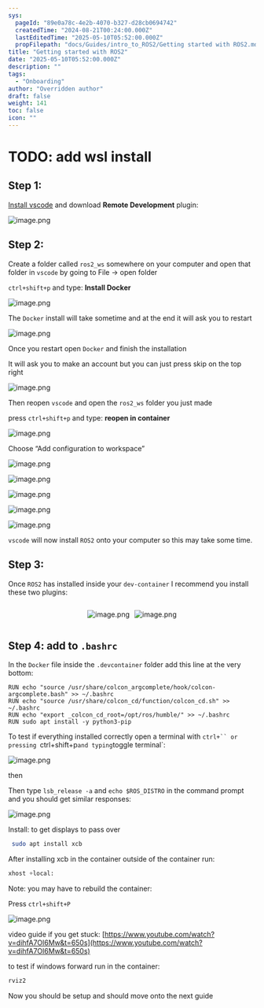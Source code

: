 ```yaml
---
sys:
  pageId: "89e0a78c-4e2b-4070-b327-d28cb0694742"
  createdTime: "2024-08-21T00:24:00.000Z"
  lastEditedTime: "2025-05-10T05:52:00.000Z"
  propFilepath: "docs/Guides/intro_to_ROS2/Getting started with ROS2.md"
title: "Getting started with ROS2"
date: "2025-05-10T05:52:00.000Z"
description: ""
tags:
  - "Onboarding"
author: "Overridden author"
draft: false
weight: 141
toc: false
icon: ""
---
```


# TODO: add wsl install

## Step 1:

[Install vscode](https://code.visualstudio.com/download) and download **Remote Development** plugin:

![image.png](https://prod-files-secure.s3.us-west-2.amazonaws.com/d518164a-d88e-44d1-a4ee-3adb3bd8bce0/efb52993-1881-4a40-b95e-6f020334f022/image.png?X-Amz-Algorithm=AWS4-HMAC-SHA256&X-Amz-Content-Sha256=UNSIGNED-PAYLOAD&X-Amz-Credential=ASIAZI2LB466XHBZ6Z57%2F20250517%2Fus-west-2%2Fs3%2Faws4_request&X-Amz-Date=20250517T070753Z&X-Amz-Expires=3600&X-Amz-Security-Token=IQoJb3JpZ2luX2VjEJ%2F%2F%2F%2F%2F%2F%2F%2F%2F%2F%2FwEaCXVzLXdlc3QtMiJGMEQCICcx7WHY8otObxVSx1Mmjtdq1u4YwytYtD83HgLu%2BShHAiBcfKcb241cLZQstmdeYUgrV2vrJj8OiifesAdkd8Logyr%2FAwhYEAAaDDYzNzQyMzE4MzgwNSIMMukNAbjpyowlLbFSKtwDXSCoRSuYOyFa4GZhpeMbZqOuvf24EzercmzXY2yFq8ZhVB19n4wSkXW0ZGeQHUVmKc5aKUITk1mwnRxh%2Fc36ibOAKrdm%2BeAbNm52XLpAznwk76UjjBX9Vc9bQWAwvCJ66gsZA3P3qIFRRhu9Kane35N3CDKBlOo%2By1rPSBbD%2BvkwU4C85ch0tXN%2BtLz73dVeOj7U3T9ah1%2F5zjzW7fw4SrM3OmlyRf5DMfto9%2BAFc8TnwH8ep0chpiowW4OF7k%2BFqcBte0Y3EbQVcgPXrvTJ1dFvqajGStM2UFVCXkqJrbLj8aVuou8qM3Kt9KUMla8E4rafIM6lKIBoefKw5%2F0kIXkwTHEpc9TsC123xN%2BDlg4o8f6PBbw8tQ6%2FwU2vAw6FsGIRIJ6R%2FPKFXPdpokMTX4PxMzX4WpippJX6%2Fx6dwZCuf4WN0%2Fm4TWQPh9yWDCDYYlXkeqnY6pqhUc7My92aKS7aFeK7USRgXzyni7lsJKVsSP04kCeIOn9b3qVFz7AlglcP2J5gTeKOpccn26x9A0D%2B6KBfsHkQrVbB3cfhO2qQyQ3E506jgJHszLDI%2FcwcoT45wOXiMsirCF8u9AmABquhXV4CY%2BoDC%2F%2FBeU5d3uAYlaIB2gE6ql6BZnEw%2F%2BCgwQY6pgHYIREDcAr4%2FFpBIMiqfWBBrRg%2BwqtMyp0uqtlrgMJujGFgir2N2B4PTaJG%2FAkypotrRMlFAawWlrS3ZMnOnAszCrqyzNT6SDI7cNAjERyem9EQVZ%2B%2B3p1ZALxDFQ00C28RiUheMY0A%2FHLXTXjAp6KcIoYpYCrTGr3MhifWroEf%2BHpsZD8TcL4gIYYisdQqDSZ7k1QUNfmqnR%2FMck56cmpuefga5Hsb&X-Amz-Signature=2681c2c64fa7f75e45c3b623b6d3a49aff2e3602f9c1a25b120cdf4706b3db33&X-Amz-SignedHeaders=host&x-id=GetObject)

## Step 2:

Create a folder called `ros2_ws` somewhere on your computer and open that folder in `vscode` by going to File → open folder 

`ctrl+shift+p` and type: **Install Docker**

![image.png](https://prod-files-secure.s3.us-west-2.amazonaws.com/d518164a-d88e-44d1-a4ee-3adb3bd8bce0/2269dc0e-1cd5-47ff-bceb-c04ad9b2eab0/image.png?X-Amz-Algorithm=AWS4-HMAC-SHA256&X-Amz-Content-Sha256=UNSIGNED-PAYLOAD&X-Amz-Credential=ASIAZI2LB466XHBZ6Z57%2F20250517%2Fus-west-2%2Fs3%2Faws4_request&X-Amz-Date=20250517T070753Z&X-Amz-Expires=3600&X-Amz-Security-Token=IQoJb3JpZ2luX2VjEJ%2F%2F%2F%2F%2F%2F%2F%2F%2F%2F%2FwEaCXVzLXdlc3QtMiJGMEQCICcx7WHY8otObxVSx1Mmjtdq1u4YwytYtD83HgLu%2BShHAiBcfKcb241cLZQstmdeYUgrV2vrJj8OiifesAdkd8Logyr%2FAwhYEAAaDDYzNzQyMzE4MzgwNSIMMukNAbjpyowlLbFSKtwDXSCoRSuYOyFa4GZhpeMbZqOuvf24EzercmzXY2yFq8ZhVB19n4wSkXW0ZGeQHUVmKc5aKUITk1mwnRxh%2Fc36ibOAKrdm%2BeAbNm52XLpAznwk76UjjBX9Vc9bQWAwvCJ66gsZA3P3qIFRRhu9Kane35N3CDKBlOo%2By1rPSBbD%2BvkwU4C85ch0tXN%2BtLz73dVeOj7U3T9ah1%2F5zjzW7fw4SrM3OmlyRf5DMfto9%2BAFc8TnwH8ep0chpiowW4OF7k%2BFqcBte0Y3EbQVcgPXrvTJ1dFvqajGStM2UFVCXkqJrbLj8aVuou8qM3Kt9KUMla8E4rafIM6lKIBoefKw5%2F0kIXkwTHEpc9TsC123xN%2BDlg4o8f6PBbw8tQ6%2FwU2vAw6FsGIRIJ6R%2FPKFXPdpokMTX4PxMzX4WpippJX6%2Fx6dwZCuf4WN0%2Fm4TWQPh9yWDCDYYlXkeqnY6pqhUc7My92aKS7aFeK7USRgXzyni7lsJKVsSP04kCeIOn9b3qVFz7AlglcP2J5gTeKOpccn26x9A0D%2B6KBfsHkQrVbB3cfhO2qQyQ3E506jgJHszLDI%2FcwcoT45wOXiMsirCF8u9AmABquhXV4CY%2BoDC%2F%2FBeU5d3uAYlaIB2gE6ql6BZnEw%2F%2BCgwQY6pgHYIREDcAr4%2FFpBIMiqfWBBrRg%2BwqtMyp0uqtlrgMJujGFgir2N2B4PTaJG%2FAkypotrRMlFAawWlrS3ZMnOnAszCrqyzNT6SDI7cNAjERyem9EQVZ%2B%2B3p1ZALxDFQ00C28RiUheMY0A%2FHLXTXjAp6KcIoYpYCrTGr3MhifWroEf%2BHpsZD8TcL4gIYYisdQqDSZ7k1QUNfmqnR%2FMck56cmpuefga5Hsb&X-Amz-Signature=79040617bd046aa55ca44e71dadbb179fd4ef0f44f79a800415b2c9386b1b394&X-Amz-SignedHeaders=host&x-id=GetObject)

The `Docker` install will take sometime and at the end it will ask you to restart

![image.png](https://prod-files-secure.s3.us-west-2.amazonaws.com/d518164a-d88e-44d1-a4ee-3adb3bd8bce0/ed233f78-be33-4b1f-b89c-9c346c0e961e/image.png?X-Amz-Algorithm=AWS4-HMAC-SHA256&X-Amz-Content-Sha256=UNSIGNED-PAYLOAD&X-Amz-Credential=ASIAZI2LB466XHBZ6Z57%2F20250517%2Fus-west-2%2Fs3%2Faws4_request&X-Amz-Date=20250517T070753Z&X-Amz-Expires=3600&X-Amz-Security-Token=IQoJb3JpZ2luX2VjEJ%2F%2F%2F%2F%2F%2F%2F%2F%2F%2F%2FwEaCXVzLXdlc3QtMiJGMEQCICcx7WHY8otObxVSx1Mmjtdq1u4YwytYtD83HgLu%2BShHAiBcfKcb241cLZQstmdeYUgrV2vrJj8OiifesAdkd8Logyr%2FAwhYEAAaDDYzNzQyMzE4MzgwNSIMMukNAbjpyowlLbFSKtwDXSCoRSuYOyFa4GZhpeMbZqOuvf24EzercmzXY2yFq8ZhVB19n4wSkXW0ZGeQHUVmKc5aKUITk1mwnRxh%2Fc36ibOAKrdm%2BeAbNm52XLpAznwk76UjjBX9Vc9bQWAwvCJ66gsZA3P3qIFRRhu9Kane35N3CDKBlOo%2By1rPSBbD%2BvkwU4C85ch0tXN%2BtLz73dVeOj7U3T9ah1%2F5zjzW7fw4SrM3OmlyRf5DMfto9%2BAFc8TnwH8ep0chpiowW4OF7k%2BFqcBte0Y3EbQVcgPXrvTJ1dFvqajGStM2UFVCXkqJrbLj8aVuou8qM3Kt9KUMla8E4rafIM6lKIBoefKw5%2F0kIXkwTHEpc9TsC123xN%2BDlg4o8f6PBbw8tQ6%2FwU2vAw6FsGIRIJ6R%2FPKFXPdpokMTX4PxMzX4WpippJX6%2Fx6dwZCuf4WN0%2Fm4TWQPh9yWDCDYYlXkeqnY6pqhUc7My92aKS7aFeK7USRgXzyni7lsJKVsSP04kCeIOn9b3qVFz7AlglcP2J5gTeKOpccn26x9A0D%2B6KBfsHkQrVbB3cfhO2qQyQ3E506jgJHszLDI%2FcwcoT45wOXiMsirCF8u9AmABquhXV4CY%2BoDC%2F%2FBeU5d3uAYlaIB2gE6ql6BZnEw%2F%2BCgwQY6pgHYIREDcAr4%2FFpBIMiqfWBBrRg%2BwqtMyp0uqtlrgMJujGFgir2N2B4PTaJG%2FAkypotrRMlFAawWlrS3ZMnOnAszCrqyzNT6SDI7cNAjERyem9EQVZ%2B%2B3p1ZALxDFQ00C28RiUheMY0A%2FHLXTXjAp6KcIoYpYCrTGr3MhifWroEf%2BHpsZD8TcL4gIYYisdQqDSZ7k1QUNfmqnR%2FMck56cmpuefga5Hsb&X-Amz-Signature=75d752bd81bb7ad3aab2161fc2ea625980acc316669e9c5aa9566aec8d7c3093&X-Amz-SignedHeaders=host&x-id=GetObject)

Once you restart open `Docker` and finish the installation

It will ask you to make an account but you can just press skip on the top right

![image.png](https://prod-files-secure.s3.us-west-2.amazonaws.com/d518164a-d88e-44d1-a4ee-3adb3bd8bce0/21010ad9-1659-4fd9-9f59-9932a09b2a3d/image.png?X-Amz-Algorithm=AWS4-HMAC-SHA256&X-Amz-Content-Sha256=UNSIGNED-PAYLOAD&X-Amz-Credential=ASIAZI2LB466XHBZ6Z57%2F20250517%2Fus-west-2%2Fs3%2Faws4_request&X-Amz-Date=20250517T070753Z&X-Amz-Expires=3600&X-Amz-Security-Token=IQoJb3JpZ2luX2VjEJ%2F%2F%2F%2F%2F%2F%2F%2F%2F%2F%2FwEaCXVzLXdlc3QtMiJGMEQCICcx7WHY8otObxVSx1Mmjtdq1u4YwytYtD83HgLu%2BShHAiBcfKcb241cLZQstmdeYUgrV2vrJj8OiifesAdkd8Logyr%2FAwhYEAAaDDYzNzQyMzE4MzgwNSIMMukNAbjpyowlLbFSKtwDXSCoRSuYOyFa4GZhpeMbZqOuvf24EzercmzXY2yFq8ZhVB19n4wSkXW0ZGeQHUVmKc5aKUITk1mwnRxh%2Fc36ibOAKrdm%2BeAbNm52XLpAznwk76UjjBX9Vc9bQWAwvCJ66gsZA3P3qIFRRhu9Kane35N3CDKBlOo%2By1rPSBbD%2BvkwU4C85ch0tXN%2BtLz73dVeOj7U3T9ah1%2F5zjzW7fw4SrM3OmlyRf5DMfto9%2BAFc8TnwH8ep0chpiowW4OF7k%2BFqcBte0Y3EbQVcgPXrvTJ1dFvqajGStM2UFVCXkqJrbLj8aVuou8qM3Kt9KUMla8E4rafIM6lKIBoefKw5%2F0kIXkwTHEpc9TsC123xN%2BDlg4o8f6PBbw8tQ6%2FwU2vAw6FsGIRIJ6R%2FPKFXPdpokMTX4PxMzX4WpippJX6%2Fx6dwZCuf4WN0%2Fm4TWQPh9yWDCDYYlXkeqnY6pqhUc7My92aKS7aFeK7USRgXzyni7lsJKVsSP04kCeIOn9b3qVFz7AlglcP2J5gTeKOpccn26x9A0D%2B6KBfsHkQrVbB3cfhO2qQyQ3E506jgJHszLDI%2FcwcoT45wOXiMsirCF8u9AmABquhXV4CY%2BoDC%2F%2FBeU5d3uAYlaIB2gE6ql6BZnEw%2F%2BCgwQY6pgHYIREDcAr4%2FFpBIMiqfWBBrRg%2BwqtMyp0uqtlrgMJujGFgir2N2B4PTaJG%2FAkypotrRMlFAawWlrS3ZMnOnAszCrqyzNT6SDI7cNAjERyem9EQVZ%2B%2B3p1ZALxDFQ00C28RiUheMY0A%2FHLXTXjAp6KcIoYpYCrTGr3MhifWroEf%2BHpsZD8TcL4gIYYisdQqDSZ7k1QUNfmqnR%2FMck56cmpuefga5Hsb&X-Amz-Signature=ddcece266b50f0a685e42e0c2151bc6fd04aa18e8e7310e68b48e4f2bdd52a17&X-Amz-SignedHeaders=host&x-id=GetObject)

Then reopen `vscode` and open the `ros2_ws` folder you just made

press `ctrl+shift+p` and type: **reopen in container**

![image.png](https://prod-files-secure.s3.us-west-2.amazonaws.com/d518164a-d88e-44d1-a4ee-3adb3bd8bce0/4e93b8c2-41ad-488c-8095-c74205196118/image.png?X-Amz-Algorithm=AWS4-HMAC-SHA256&X-Amz-Content-Sha256=UNSIGNED-PAYLOAD&X-Amz-Credential=ASIAZI2LB466XHBZ6Z57%2F20250517%2Fus-west-2%2Fs3%2Faws4_request&X-Amz-Date=20250517T070753Z&X-Amz-Expires=3600&X-Amz-Security-Token=IQoJb3JpZ2luX2VjEJ%2F%2F%2F%2F%2F%2F%2F%2F%2F%2F%2FwEaCXVzLXdlc3QtMiJGMEQCICcx7WHY8otObxVSx1Mmjtdq1u4YwytYtD83HgLu%2BShHAiBcfKcb241cLZQstmdeYUgrV2vrJj8OiifesAdkd8Logyr%2FAwhYEAAaDDYzNzQyMzE4MzgwNSIMMukNAbjpyowlLbFSKtwDXSCoRSuYOyFa4GZhpeMbZqOuvf24EzercmzXY2yFq8ZhVB19n4wSkXW0ZGeQHUVmKc5aKUITk1mwnRxh%2Fc36ibOAKrdm%2BeAbNm52XLpAznwk76UjjBX9Vc9bQWAwvCJ66gsZA3P3qIFRRhu9Kane35N3CDKBlOo%2By1rPSBbD%2BvkwU4C85ch0tXN%2BtLz73dVeOj7U3T9ah1%2F5zjzW7fw4SrM3OmlyRf5DMfto9%2BAFc8TnwH8ep0chpiowW4OF7k%2BFqcBte0Y3EbQVcgPXrvTJ1dFvqajGStM2UFVCXkqJrbLj8aVuou8qM3Kt9KUMla8E4rafIM6lKIBoefKw5%2F0kIXkwTHEpc9TsC123xN%2BDlg4o8f6PBbw8tQ6%2FwU2vAw6FsGIRIJ6R%2FPKFXPdpokMTX4PxMzX4WpippJX6%2Fx6dwZCuf4WN0%2Fm4TWQPh9yWDCDYYlXkeqnY6pqhUc7My92aKS7aFeK7USRgXzyni7lsJKVsSP04kCeIOn9b3qVFz7AlglcP2J5gTeKOpccn26x9A0D%2B6KBfsHkQrVbB3cfhO2qQyQ3E506jgJHszLDI%2FcwcoT45wOXiMsirCF8u9AmABquhXV4CY%2BoDC%2F%2FBeU5d3uAYlaIB2gE6ql6BZnEw%2F%2BCgwQY6pgHYIREDcAr4%2FFpBIMiqfWBBrRg%2BwqtMyp0uqtlrgMJujGFgir2N2B4PTaJG%2FAkypotrRMlFAawWlrS3ZMnOnAszCrqyzNT6SDI7cNAjERyem9EQVZ%2B%2B3p1ZALxDFQ00C28RiUheMY0A%2FHLXTXjAp6KcIoYpYCrTGr3MhifWroEf%2BHpsZD8TcL4gIYYisdQqDSZ7k1QUNfmqnR%2FMck56cmpuefga5Hsb&X-Amz-Signature=ceb13a565e29e73752fc288d631e572d10e4770a3065b7589610a1f7b2fcae7f&X-Amz-SignedHeaders=host&x-id=GetObject)

Choose “Add configuration to workspace”

![image.png](https://prod-files-secure.s3.us-west-2.amazonaws.com/d518164a-d88e-44d1-a4ee-3adb3bd8bce0/9560b282-5060-4989-ba37-97e7b2c22476/image.png?X-Amz-Algorithm=AWS4-HMAC-SHA256&X-Amz-Content-Sha256=UNSIGNED-PAYLOAD&X-Amz-Credential=ASIAZI2LB466XHBZ6Z57%2F20250517%2Fus-west-2%2Fs3%2Faws4_request&X-Amz-Date=20250517T070753Z&X-Amz-Expires=3600&X-Amz-Security-Token=IQoJb3JpZ2luX2VjEJ%2F%2F%2F%2F%2F%2F%2F%2F%2F%2F%2FwEaCXVzLXdlc3QtMiJGMEQCICcx7WHY8otObxVSx1Mmjtdq1u4YwytYtD83HgLu%2BShHAiBcfKcb241cLZQstmdeYUgrV2vrJj8OiifesAdkd8Logyr%2FAwhYEAAaDDYzNzQyMzE4MzgwNSIMMukNAbjpyowlLbFSKtwDXSCoRSuYOyFa4GZhpeMbZqOuvf24EzercmzXY2yFq8ZhVB19n4wSkXW0ZGeQHUVmKc5aKUITk1mwnRxh%2Fc36ibOAKrdm%2BeAbNm52XLpAznwk76UjjBX9Vc9bQWAwvCJ66gsZA3P3qIFRRhu9Kane35N3CDKBlOo%2By1rPSBbD%2BvkwU4C85ch0tXN%2BtLz73dVeOj7U3T9ah1%2F5zjzW7fw4SrM3OmlyRf5DMfto9%2BAFc8TnwH8ep0chpiowW4OF7k%2BFqcBte0Y3EbQVcgPXrvTJ1dFvqajGStM2UFVCXkqJrbLj8aVuou8qM3Kt9KUMla8E4rafIM6lKIBoefKw5%2F0kIXkwTHEpc9TsC123xN%2BDlg4o8f6PBbw8tQ6%2FwU2vAw6FsGIRIJ6R%2FPKFXPdpokMTX4PxMzX4WpippJX6%2Fx6dwZCuf4WN0%2Fm4TWQPh9yWDCDYYlXkeqnY6pqhUc7My92aKS7aFeK7USRgXzyni7lsJKVsSP04kCeIOn9b3qVFz7AlglcP2J5gTeKOpccn26x9A0D%2B6KBfsHkQrVbB3cfhO2qQyQ3E506jgJHszLDI%2FcwcoT45wOXiMsirCF8u9AmABquhXV4CY%2BoDC%2F%2FBeU5d3uAYlaIB2gE6ql6BZnEw%2F%2BCgwQY6pgHYIREDcAr4%2FFpBIMiqfWBBrRg%2BwqtMyp0uqtlrgMJujGFgir2N2B4PTaJG%2FAkypotrRMlFAawWlrS3ZMnOnAszCrqyzNT6SDI7cNAjERyem9EQVZ%2B%2B3p1ZALxDFQ00C28RiUheMY0A%2FHLXTXjAp6KcIoYpYCrTGr3MhifWroEf%2BHpsZD8TcL4gIYYisdQqDSZ7k1QUNfmqnR%2FMck56cmpuefga5Hsb&X-Amz-Signature=bf112cd4bdd8b47d42a1b323d1fb09c1fb61198a1512ca82c53293ffe0230c77&X-Amz-SignedHeaders=host&x-id=GetObject)

![image.png](https://prod-files-secure.s3.us-west-2.amazonaws.com/d518164a-d88e-44d1-a4ee-3adb3bd8bce0/2ee63f81-886b-48e8-a553-dc6e5eac99e4/image.png?X-Amz-Algorithm=AWS4-HMAC-SHA256&X-Amz-Content-Sha256=UNSIGNED-PAYLOAD&X-Amz-Credential=ASIAZI2LB466XHBZ6Z57%2F20250517%2Fus-west-2%2Fs3%2Faws4_request&X-Amz-Date=20250517T070753Z&X-Amz-Expires=3600&X-Amz-Security-Token=IQoJb3JpZ2luX2VjEJ%2F%2F%2F%2F%2F%2F%2F%2F%2F%2F%2FwEaCXVzLXdlc3QtMiJGMEQCICcx7WHY8otObxVSx1Mmjtdq1u4YwytYtD83HgLu%2BShHAiBcfKcb241cLZQstmdeYUgrV2vrJj8OiifesAdkd8Logyr%2FAwhYEAAaDDYzNzQyMzE4MzgwNSIMMukNAbjpyowlLbFSKtwDXSCoRSuYOyFa4GZhpeMbZqOuvf24EzercmzXY2yFq8ZhVB19n4wSkXW0ZGeQHUVmKc5aKUITk1mwnRxh%2Fc36ibOAKrdm%2BeAbNm52XLpAznwk76UjjBX9Vc9bQWAwvCJ66gsZA3P3qIFRRhu9Kane35N3CDKBlOo%2By1rPSBbD%2BvkwU4C85ch0tXN%2BtLz73dVeOj7U3T9ah1%2F5zjzW7fw4SrM3OmlyRf5DMfto9%2BAFc8TnwH8ep0chpiowW4OF7k%2BFqcBte0Y3EbQVcgPXrvTJ1dFvqajGStM2UFVCXkqJrbLj8aVuou8qM3Kt9KUMla8E4rafIM6lKIBoefKw5%2F0kIXkwTHEpc9TsC123xN%2BDlg4o8f6PBbw8tQ6%2FwU2vAw6FsGIRIJ6R%2FPKFXPdpokMTX4PxMzX4WpippJX6%2Fx6dwZCuf4WN0%2Fm4TWQPh9yWDCDYYlXkeqnY6pqhUc7My92aKS7aFeK7USRgXzyni7lsJKVsSP04kCeIOn9b3qVFz7AlglcP2J5gTeKOpccn26x9A0D%2B6KBfsHkQrVbB3cfhO2qQyQ3E506jgJHszLDI%2FcwcoT45wOXiMsirCF8u9AmABquhXV4CY%2BoDC%2F%2FBeU5d3uAYlaIB2gE6ql6BZnEw%2F%2BCgwQY6pgHYIREDcAr4%2FFpBIMiqfWBBrRg%2BwqtMyp0uqtlrgMJujGFgir2N2B4PTaJG%2FAkypotrRMlFAawWlrS3ZMnOnAszCrqyzNT6SDI7cNAjERyem9EQVZ%2B%2B3p1ZALxDFQ00C28RiUheMY0A%2FHLXTXjAp6KcIoYpYCrTGr3MhifWroEf%2BHpsZD8TcL4gIYYisdQqDSZ7k1QUNfmqnR%2FMck56cmpuefga5Hsb&X-Amz-Signature=f038fe4ef7d3cd5299821fa7bb20d66184d3e89433e5cb7c92ddc710cbc62b26&X-Amz-SignedHeaders=host&x-id=GetObject)

![image.png](https://prod-files-secure.s3.us-west-2.amazonaws.com/d518164a-d88e-44d1-a4ee-3adb3bd8bce0/ae1580b2-b048-407e-aed9-b584224a7a04/image.png?X-Amz-Algorithm=AWS4-HMAC-SHA256&X-Amz-Content-Sha256=UNSIGNED-PAYLOAD&X-Amz-Credential=ASIAZI2LB466XHBZ6Z57%2F20250517%2Fus-west-2%2Fs3%2Faws4_request&X-Amz-Date=20250517T070753Z&X-Amz-Expires=3600&X-Amz-Security-Token=IQoJb3JpZ2luX2VjEJ%2F%2F%2F%2F%2F%2F%2F%2F%2F%2F%2FwEaCXVzLXdlc3QtMiJGMEQCICcx7WHY8otObxVSx1Mmjtdq1u4YwytYtD83HgLu%2BShHAiBcfKcb241cLZQstmdeYUgrV2vrJj8OiifesAdkd8Logyr%2FAwhYEAAaDDYzNzQyMzE4MzgwNSIMMukNAbjpyowlLbFSKtwDXSCoRSuYOyFa4GZhpeMbZqOuvf24EzercmzXY2yFq8ZhVB19n4wSkXW0ZGeQHUVmKc5aKUITk1mwnRxh%2Fc36ibOAKrdm%2BeAbNm52XLpAznwk76UjjBX9Vc9bQWAwvCJ66gsZA3P3qIFRRhu9Kane35N3CDKBlOo%2By1rPSBbD%2BvkwU4C85ch0tXN%2BtLz73dVeOj7U3T9ah1%2F5zjzW7fw4SrM3OmlyRf5DMfto9%2BAFc8TnwH8ep0chpiowW4OF7k%2BFqcBte0Y3EbQVcgPXrvTJ1dFvqajGStM2UFVCXkqJrbLj8aVuou8qM3Kt9KUMla8E4rafIM6lKIBoefKw5%2F0kIXkwTHEpc9TsC123xN%2BDlg4o8f6PBbw8tQ6%2FwU2vAw6FsGIRIJ6R%2FPKFXPdpokMTX4PxMzX4WpippJX6%2Fx6dwZCuf4WN0%2Fm4TWQPh9yWDCDYYlXkeqnY6pqhUc7My92aKS7aFeK7USRgXzyni7lsJKVsSP04kCeIOn9b3qVFz7AlglcP2J5gTeKOpccn26x9A0D%2B6KBfsHkQrVbB3cfhO2qQyQ3E506jgJHszLDI%2FcwcoT45wOXiMsirCF8u9AmABquhXV4CY%2BoDC%2F%2FBeU5d3uAYlaIB2gE6ql6BZnEw%2F%2BCgwQY6pgHYIREDcAr4%2FFpBIMiqfWBBrRg%2BwqtMyp0uqtlrgMJujGFgir2N2B4PTaJG%2FAkypotrRMlFAawWlrS3ZMnOnAszCrqyzNT6SDI7cNAjERyem9EQVZ%2B%2B3p1ZALxDFQ00C28RiUheMY0A%2FHLXTXjAp6KcIoYpYCrTGr3MhifWroEf%2BHpsZD8TcL4gIYYisdQqDSZ7k1QUNfmqnR%2FMck56cmpuefga5Hsb&X-Amz-Signature=24b1dc0be6f825a1f6578a87f416e77f8f0de346e79b928ba9243ede8689525b&X-Amz-SignedHeaders=host&x-id=GetObject)

![image.png](https://prod-files-secure.s3.us-west-2.amazonaws.com/d518164a-d88e-44d1-a4ee-3adb3bd8bce0/53255b28-f75e-430f-b9e3-c0ac8577e42b/image.png?X-Amz-Algorithm=AWS4-HMAC-SHA256&X-Amz-Content-Sha256=UNSIGNED-PAYLOAD&X-Amz-Credential=ASIAZI2LB466XHBZ6Z57%2F20250517%2Fus-west-2%2Fs3%2Faws4_request&X-Amz-Date=20250517T070753Z&X-Amz-Expires=3600&X-Amz-Security-Token=IQoJb3JpZ2luX2VjEJ%2F%2F%2F%2F%2F%2F%2F%2F%2F%2F%2FwEaCXVzLXdlc3QtMiJGMEQCICcx7WHY8otObxVSx1Mmjtdq1u4YwytYtD83HgLu%2BShHAiBcfKcb241cLZQstmdeYUgrV2vrJj8OiifesAdkd8Logyr%2FAwhYEAAaDDYzNzQyMzE4MzgwNSIMMukNAbjpyowlLbFSKtwDXSCoRSuYOyFa4GZhpeMbZqOuvf24EzercmzXY2yFq8ZhVB19n4wSkXW0ZGeQHUVmKc5aKUITk1mwnRxh%2Fc36ibOAKrdm%2BeAbNm52XLpAznwk76UjjBX9Vc9bQWAwvCJ66gsZA3P3qIFRRhu9Kane35N3CDKBlOo%2By1rPSBbD%2BvkwU4C85ch0tXN%2BtLz73dVeOj7U3T9ah1%2F5zjzW7fw4SrM3OmlyRf5DMfto9%2BAFc8TnwH8ep0chpiowW4OF7k%2BFqcBte0Y3EbQVcgPXrvTJ1dFvqajGStM2UFVCXkqJrbLj8aVuou8qM3Kt9KUMla8E4rafIM6lKIBoefKw5%2F0kIXkwTHEpc9TsC123xN%2BDlg4o8f6PBbw8tQ6%2FwU2vAw6FsGIRIJ6R%2FPKFXPdpokMTX4PxMzX4WpippJX6%2Fx6dwZCuf4WN0%2Fm4TWQPh9yWDCDYYlXkeqnY6pqhUc7My92aKS7aFeK7USRgXzyni7lsJKVsSP04kCeIOn9b3qVFz7AlglcP2J5gTeKOpccn26x9A0D%2B6KBfsHkQrVbB3cfhO2qQyQ3E506jgJHszLDI%2FcwcoT45wOXiMsirCF8u9AmABquhXV4CY%2BoDC%2F%2FBeU5d3uAYlaIB2gE6ql6BZnEw%2F%2BCgwQY6pgHYIREDcAr4%2FFpBIMiqfWBBrRg%2BwqtMyp0uqtlrgMJujGFgir2N2B4PTaJG%2FAkypotrRMlFAawWlrS3ZMnOnAszCrqyzNT6SDI7cNAjERyem9EQVZ%2B%2B3p1ZALxDFQ00C28RiUheMY0A%2FHLXTXjAp6KcIoYpYCrTGr3MhifWroEf%2BHpsZD8TcL4gIYYisdQqDSZ7k1QUNfmqnR%2FMck56cmpuefga5Hsb&X-Amz-Signature=dd9aadf59142170b3597a4de260f3fa01de3cf818a929953252a7e3d497eee15&X-Amz-SignedHeaders=host&x-id=GetObject)

![image.png](https://prod-files-secure.s3.us-west-2.amazonaws.com/d518164a-d88e-44d1-a4ee-3adb3bd8bce0/7c562767-5af9-4ffb-97d1-327bcdf4ee00/image.png?X-Amz-Algorithm=AWS4-HMAC-SHA256&X-Amz-Content-Sha256=UNSIGNED-PAYLOAD&X-Amz-Credential=ASIAZI2LB466XHBZ6Z57%2F20250517%2Fus-west-2%2Fs3%2Faws4_request&X-Amz-Date=20250517T070753Z&X-Amz-Expires=3600&X-Amz-Security-Token=IQoJb3JpZ2luX2VjEJ%2F%2F%2F%2F%2F%2F%2F%2F%2F%2F%2FwEaCXVzLXdlc3QtMiJGMEQCICcx7WHY8otObxVSx1Mmjtdq1u4YwytYtD83HgLu%2BShHAiBcfKcb241cLZQstmdeYUgrV2vrJj8OiifesAdkd8Logyr%2FAwhYEAAaDDYzNzQyMzE4MzgwNSIMMukNAbjpyowlLbFSKtwDXSCoRSuYOyFa4GZhpeMbZqOuvf24EzercmzXY2yFq8ZhVB19n4wSkXW0ZGeQHUVmKc5aKUITk1mwnRxh%2Fc36ibOAKrdm%2BeAbNm52XLpAznwk76UjjBX9Vc9bQWAwvCJ66gsZA3P3qIFRRhu9Kane35N3CDKBlOo%2By1rPSBbD%2BvkwU4C85ch0tXN%2BtLz73dVeOj7U3T9ah1%2F5zjzW7fw4SrM3OmlyRf5DMfto9%2BAFc8TnwH8ep0chpiowW4OF7k%2BFqcBte0Y3EbQVcgPXrvTJ1dFvqajGStM2UFVCXkqJrbLj8aVuou8qM3Kt9KUMla8E4rafIM6lKIBoefKw5%2F0kIXkwTHEpc9TsC123xN%2BDlg4o8f6PBbw8tQ6%2FwU2vAw6FsGIRIJ6R%2FPKFXPdpokMTX4PxMzX4WpippJX6%2Fx6dwZCuf4WN0%2Fm4TWQPh9yWDCDYYlXkeqnY6pqhUc7My92aKS7aFeK7USRgXzyni7lsJKVsSP04kCeIOn9b3qVFz7AlglcP2J5gTeKOpccn26x9A0D%2B6KBfsHkQrVbB3cfhO2qQyQ3E506jgJHszLDI%2FcwcoT45wOXiMsirCF8u9AmABquhXV4CY%2BoDC%2F%2FBeU5d3uAYlaIB2gE6ql6BZnEw%2F%2BCgwQY6pgHYIREDcAr4%2FFpBIMiqfWBBrRg%2BwqtMyp0uqtlrgMJujGFgir2N2B4PTaJG%2FAkypotrRMlFAawWlrS3ZMnOnAszCrqyzNT6SDI7cNAjERyem9EQVZ%2B%2B3p1ZALxDFQ00C28RiUheMY0A%2FHLXTXjAp6KcIoYpYCrTGr3MhifWroEf%2BHpsZD8TcL4gIYYisdQqDSZ7k1QUNfmqnR%2FMck56cmpuefga5Hsb&X-Amz-Signature=fde110abcccfe927ee00ce5d18aa128e3e45832f769fd4b4ff506ce96770d326&X-Amz-SignedHeaders=host&x-id=GetObject)

`vscode` will now install `ROS2` onto your computer so this may take some time.

## Step 3:

Once `ROS2` has installed inside your `dev-container` I recommend you install these two plugins:

<div style="display: flex;flex-direction: row; column-gap:10px; max-width: 630px;justify-content: center;">
<div>

![image.png](https://prod-files-secure.s3.us-west-2.amazonaws.com/d518164a-d88e-44d1-a4ee-3adb3bd8bce0/3fc3d550-5a54-4ba1-ba6b-faa01cdb7369/image.png?X-Amz-Algorithm=AWS4-HMAC-SHA256&X-Amz-Content-Sha256=UNSIGNED-PAYLOAD&X-Amz-Credential=ASIAZI2LB466Q2R6MQAK%2F20250517%2Fus-west-2%2Fs3%2Faws4_request&X-Amz-Date=20250517T070756Z&X-Amz-Expires=3600&X-Amz-Security-Token=IQoJb3JpZ2luX2VjEJ%2F%2F%2F%2F%2F%2F%2F%2F%2F%2F%2FwEaCXVzLXdlc3QtMiJHMEUCIBCiXJicGhDF6FvFps7oz6Tk5i4oG11KzsDkXvW%2BmGVoAiEAvSwbINStpZorLzXk4jG3E82JwLeMcA5sKxdmko9s8J0q%2FwMIWBAAGgw2Mzc0MjMxODM4MDUiDOYcpMGX3eCg2IFEHircAymPvSTFlE0yGkOo6b%2FV4HsNFIwcLdYDwbiiM0z%2FEPzSSAlcYJgg%2Fu6WiOTJnXl11zQ8vZdMHGUIxv1tuB8Lt955CzY5%2FTIn7zDYbWK0p06BzSgIYC2l5ORPGg1OvB8XGImuA3B%2FMbPPvQEjPEZ9iuk7lnwqbb%2BKhIl3uvU2p2Bz7A0LuQP6KkxLqumWBTTzQwltdehM4P%2F2jyp80doMUDnqtcGurDgjIkvGyIzuyIQtIS90P2V6D2DAJnOKv1JCgXVenx5yxXiBPINgmlL0l%2FCeJRHxMa%2BjDa10FNjZQ7zP7DmzQNC0EBLlcXJqVRuc2bbU2KFUKAMIxc1Ap1Z1%2BSR%2F0skgrHUR51RHIOMbhoOd38%2Fyb%2Ft7j7fVdJPBAjmxE1sjMYdHZF6GnHOUfaLEn4m3Xrq%2B9VQnny8659ToVmAxdZ0nZfgiLITHdNZDZf2b%2F4kozxXICerzftU3uIShTcw4%2B98iKPtdZYmI%2FKwaWwACvkZUmuLrcASHQwxapZ%2BRNcitt5FvuZQ0hSrx5jNHpqywTNxPuoMwYX%2BfpuXmodYO0FUjA4jRdftk1s1%2B9rLwfgfMTeo3QkVgbCA25wLe8LqLJnsje825t3gyy5AbkvJ%2BAskUg5Cdc04WmJ6LMM3goMEGOqUBYha0DReoGaC0%2BDhkJg%2FcgaIOak9TW5xfF0Udsy%2F3QVk6N1kDDPmCEsWTadB4%2BDCJ1gaJ%2BtoD3PNo%2FXiH7DciIUZGKUnRKVts3Q8MUtZ6WgzRzWxd0ccAj3zthPLHB6YFfWz3A40CJBmMNXSX2QACw3p6aTLtnvFRqrrNdWeS4uvwSYHYhY%2BqVp1lIMa1ctCdYTl67%2FXT1EKym9pGpcPMWMH6xbfR&X-Amz-Signature=19a07db06d1804b42c2b0193523cacaa27d906d90ec006c26b80cacb55fb7439&X-Amz-SignedHeaders=host&x-id=GetObject)

</div>
<div>

![image.png](https://prod-files-secure.s3.us-west-2.amazonaws.com/d518164a-d88e-44d1-a4ee-3adb3bd8bce0/d994cc66-13c2-4093-a5a3-f84cf4601a82/image.png?X-Amz-Algorithm=AWS4-HMAC-SHA256&X-Amz-Content-Sha256=UNSIGNED-PAYLOAD&X-Amz-Credential=ASIAZI2LB466SYC23K7H%2F20250517%2Fus-west-2%2Fs3%2Faws4_request&X-Amz-Date=20250517T070756Z&X-Amz-Expires=3600&X-Amz-Security-Token=IQoJb3JpZ2luX2VjEJ%2F%2F%2F%2F%2F%2F%2F%2F%2F%2F%2FwEaCXVzLXdlc3QtMiJHMEUCIEme6nhikoAzkDxzIpHgPyzba7UaK7uWX%2FkJeCFz4J%2BHAiEArO9f8KywVNokj5CbsUQYR0ARTdLliYzAgKChdb8OSc0q%2FwMIWBAAGgw2Mzc0MjMxODM4MDUiDC5fMRk3Y29fYhgFHyrcA%2FseHz701iOiVyFEWavLUIRjGhS5ZZIJ333fcWSUCclpe9lt2bQH6oeACKO2gNVgP1m%2FCUuhbZBftmOXENVsMo5yEoqPm7lfqowMgJJX12LOo%2FoBDAbaD9N9Qf%2B47go8EE%2B%2BeCMBbj%2FeRfFCIn8Ob2fZJMrasP0arzAtPrZjBa380bU4GyakeQg7O%2FmcuQrAREPBjx1iP9aroeNeZFcdRZi9euqTFyT%2FtkzWFQ5JAuEGwlVJk%2Bt%2B3N15TuD71NKG97RgXl4QHAhptwxtD0gbNZ%2BfLx%2Fw3C0DawTdv%2BAQ7LdOEW0N7YHu2Xi9oMpds4VdAVJ%2BC4ZYIwsfWf4L9moo5yNw08eVnX7TRwDaOfVu6OhJpxh6%2FSgUm6LT0N77kIL2vyhI6r2cylmUqrnkcB2iv7mKVnYydhaxTtw4PZlR8u2XgwNIREV%2FsE5ptPJCBuVH8Hst1KT0N3%2Fc6WANJl9LNV8i785JTM%2FthWL7TrCqcIEnHSj2ciE8n2jxBg2JUHo7ipha9vWrXAn00Jhi8S9JTI8inxzbbAytPajj2olz7D9qfpZaeRVsGxsuiW04AXoBMVxKFdoYEzfb9TP0gQybNmKeWZYGlmwy1MoTd3c0EHsc42aEzhiQveHjET1HMOXgoMEGOqUBFjMtMVtOOz08Gb6B9yKWSHieLXvxyek5vTE8bu2bkxDIjSAQ41Am9cKebZnFziVYaXf6EyYDWh2eQC%2FAVk%2BVIc3TqyAk%2Br0Hl8IjunCotCoODolBXI8dvQSOv0GXJ5YiANR42Vpgi8PROlzOyZOOANHnDH4UTd9MFmnAKdzvfGEpV27N%2FfRxWipBSD77GMvyZljQ8C6IS1ez6321oxDEpFJBZzoP&X-Amz-Signature=cb4cb80df24c66a4918f5f46334d4ee38e23d7ff41bf48b93b85c0aaf26b3055&X-Amz-SignedHeaders=host&x-id=GetObject)

</div>
</div>

## Step 4: add to `.bashrc`

In the `Docker` file inside the `.devcontainer` folder add this line at the very bottom: 

```docker
RUN echo "source /usr/share/colcon_argcomplete/hook/colcon-argcomplete.bash" >> ~/.bashrc
RUN echo "source /usr/share/colcon_cd/function/colcon_cd.sh" >> ~/.bashrc
RUN echo "export _colcon_cd_root=/opt/ros/humble/" >> ~/.bashrc
RUN sudo apt install -y python3-pip 
```

To test if everything installed correctly open a terminal with `ctrl+`` or pressing `ctrl+shift+p` and typing `toggle terminal`:

![image.png](https://prod-files-secure.s3.us-west-2.amazonaws.com/d518164a-d88e-44d1-a4ee-3adb3bd8bce0/6a4943d8-b04e-4c02-9a58-775f3384d1a5/image.png?X-Amz-Algorithm=AWS4-HMAC-SHA256&X-Amz-Content-Sha256=UNSIGNED-PAYLOAD&X-Amz-Credential=ASIAZI2LB466XHBZ6Z57%2F20250517%2Fus-west-2%2Fs3%2Faws4_request&X-Amz-Date=20250517T070753Z&X-Amz-Expires=3600&X-Amz-Security-Token=IQoJb3JpZ2luX2VjEJ%2F%2F%2F%2F%2F%2F%2F%2F%2F%2F%2FwEaCXVzLXdlc3QtMiJGMEQCICcx7WHY8otObxVSx1Mmjtdq1u4YwytYtD83HgLu%2BShHAiBcfKcb241cLZQstmdeYUgrV2vrJj8OiifesAdkd8Logyr%2FAwhYEAAaDDYzNzQyMzE4MzgwNSIMMukNAbjpyowlLbFSKtwDXSCoRSuYOyFa4GZhpeMbZqOuvf24EzercmzXY2yFq8ZhVB19n4wSkXW0ZGeQHUVmKc5aKUITk1mwnRxh%2Fc36ibOAKrdm%2BeAbNm52XLpAznwk76UjjBX9Vc9bQWAwvCJ66gsZA3P3qIFRRhu9Kane35N3CDKBlOo%2By1rPSBbD%2BvkwU4C85ch0tXN%2BtLz73dVeOj7U3T9ah1%2F5zjzW7fw4SrM3OmlyRf5DMfto9%2BAFc8TnwH8ep0chpiowW4OF7k%2BFqcBte0Y3EbQVcgPXrvTJ1dFvqajGStM2UFVCXkqJrbLj8aVuou8qM3Kt9KUMla8E4rafIM6lKIBoefKw5%2F0kIXkwTHEpc9TsC123xN%2BDlg4o8f6PBbw8tQ6%2FwU2vAw6FsGIRIJ6R%2FPKFXPdpokMTX4PxMzX4WpippJX6%2Fx6dwZCuf4WN0%2Fm4TWQPh9yWDCDYYlXkeqnY6pqhUc7My92aKS7aFeK7USRgXzyni7lsJKVsSP04kCeIOn9b3qVFz7AlglcP2J5gTeKOpccn26x9A0D%2B6KBfsHkQrVbB3cfhO2qQyQ3E506jgJHszLDI%2FcwcoT45wOXiMsirCF8u9AmABquhXV4CY%2BoDC%2F%2FBeU5d3uAYlaIB2gE6ql6BZnEw%2F%2BCgwQY6pgHYIREDcAr4%2FFpBIMiqfWBBrRg%2BwqtMyp0uqtlrgMJujGFgir2N2B4PTaJG%2FAkypotrRMlFAawWlrS3ZMnOnAszCrqyzNT6SDI7cNAjERyem9EQVZ%2B%2B3p1ZALxDFQ00C28RiUheMY0A%2FHLXTXjAp6KcIoYpYCrTGr3MhifWroEf%2BHpsZD8TcL4gIYYisdQqDSZ7k1QUNfmqnR%2FMck56cmpuefga5Hsb&X-Amz-Signature=b89b96edbeb29ba6c17350dce25896cd235056fb6b1436d9c8e84003f916c16d&X-Amz-SignedHeaders=host&x-id=GetObject)

then 

Then type `lsb_release -a` and `echo $ROS_DISTRO` in the command prompt and you should get similar responses:

![image.png](https://prod-files-secure.s3.us-west-2.amazonaws.com/d518164a-d88e-44d1-a4ee-3adb3bd8bce0/3e635dec-a805-4e85-8b9e-d000e5b71a4e/image.png?X-Amz-Algorithm=AWS4-HMAC-SHA256&X-Amz-Content-Sha256=UNSIGNED-PAYLOAD&X-Amz-Credential=ASIAZI2LB466XHBZ6Z57%2F20250517%2Fus-west-2%2Fs3%2Faws4_request&X-Amz-Date=20250517T070753Z&X-Amz-Expires=3600&X-Amz-Security-Token=IQoJb3JpZ2luX2VjEJ%2F%2F%2F%2F%2F%2F%2F%2F%2F%2F%2FwEaCXVzLXdlc3QtMiJGMEQCICcx7WHY8otObxVSx1Mmjtdq1u4YwytYtD83HgLu%2BShHAiBcfKcb241cLZQstmdeYUgrV2vrJj8OiifesAdkd8Logyr%2FAwhYEAAaDDYzNzQyMzE4MzgwNSIMMukNAbjpyowlLbFSKtwDXSCoRSuYOyFa4GZhpeMbZqOuvf24EzercmzXY2yFq8ZhVB19n4wSkXW0ZGeQHUVmKc5aKUITk1mwnRxh%2Fc36ibOAKrdm%2BeAbNm52XLpAznwk76UjjBX9Vc9bQWAwvCJ66gsZA3P3qIFRRhu9Kane35N3CDKBlOo%2By1rPSBbD%2BvkwU4C85ch0tXN%2BtLz73dVeOj7U3T9ah1%2F5zjzW7fw4SrM3OmlyRf5DMfto9%2BAFc8TnwH8ep0chpiowW4OF7k%2BFqcBte0Y3EbQVcgPXrvTJ1dFvqajGStM2UFVCXkqJrbLj8aVuou8qM3Kt9KUMla8E4rafIM6lKIBoefKw5%2F0kIXkwTHEpc9TsC123xN%2BDlg4o8f6PBbw8tQ6%2FwU2vAw6FsGIRIJ6R%2FPKFXPdpokMTX4PxMzX4WpippJX6%2Fx6dwZCuf4WN0%2Fm4TWQPh9yWDCDYYlXkeqnY6pqhUc7My92aKS7aFeK7USRgXzyni7lsJKVsSP04kCeIOn9b3qVFz7AlglcP2J5gTeKOpccn26x9A0D%2B6KBfsHkQrVbB3cfhO2qQyQ3E506jgJHszLDI%2FcwcoT45wOXiMsirCF8u9AmABquhXV4CY%2BoDC%2F%2FBeU5d3uAYlaIB2gE6ql6BZnEw%2F%2BCgwQY6pgHYIREDcAr4%2FFpBIMiqfWBBrRg%2BwqtMyp0uqtlrgMJujGFgir2N2B4PTaJG%2FAkypotrRMlFAawWlrS3ZMnOnAszCrqyzNT6SDI7cNAjERyem9EQVZ%2B%2B3p1ZALxDFQ00C28RiUheMY0A%2FHLXTXjAp6KcIoYpYCrTGr3MhifWroEf%2BHpsZD8TcL4gIYYisdQqDSZ7k1QUNfmqnR%2FMck56cmpuefga5Hsb&X-Amz-Signature=2bafb12ed9a35ce8ea7b0f815bf2d9971f7055422e57a4cd7ad99cbd706a33ff&X-Amz-SignedHeaders=host&x-id=GetObject)

Install:  to get displays to pass over

```bash
 sudo apt install xcb
```

After installing xcb in the container outside of the container run:

```python
xhost +local:
```

Note: you may have to rebuild the container:

Press `ctrl+shift+P`

![image.png](https://prod-files-secure.s3.us-west-2.amazonaws.com/d518164a-d88e-44d1-a4ee-3adb3bd8bce0/6c2be660-2618-4c38-9c26-53554f7a0b7b/image.png?X-Amz-Algorithm=AWS4-HMAC-SHA256&X-Amz-Content-Sha256=UNSIGNED-PAYLOAD&X-Amz-Credential=ASIAZI2LB466XHBZ6Z57%2F20250517%2Fus-west-2%2Fs3%2Faws4_request&X-Amz-Date=20250517T070753Z&X-Amz-Expires=3600&X-Amz-Security-Token=IQoJb3JpZ2luX2VjEJ%2F%2F%2F%2F%2F%2F%2F%2F%2F%2F%2FwEaCXVzLXdlc3QtMiJGMEQCICcx7WHY8otObxVSx1Mmjtdq1u4YwytYtD83HgLu%2BShHAiBcfKcb241cLZQstmdeYUgrV2vrJj8OiifesAdkd8Logyr%2FAwhYEAAaDDYzNzQyMzE4MzgwNSIMMukNAbjpyowlLbFSKtwDXSCoRSuYOyFa4GZhpeMbZqOuvf24EzercmzXY2yFq8ZhVB19n4wSkXW0ZGeQHUVmKc5aKUITk1mwnRxh%2Fc36ibOAKrdm%2BeAbNm52XLpAznwk76UjjBX9Vc9bQWAwvCJ66gsZA3P3qIFRRhu9Kane35N3CDKBlOo%2By1rPSBbD%2BvkwU4C85ch0tXN%2BtLz73dVeOj7U3T9ah1%2F5zjzW7fw4SrM3OmlyRf5DMfto9%2BAFc8TnwH8ep0chpiowW4OF7k%2BFqcBte0Y3EbQVcgPXrvTJ1dFvqajGStM2UFVCXkqJrbLj8aVuou8qM3Kt9KUMla8E4rafIM6lKIBoefKw5%2F0kIXkwTHEpc9TsC123xN%2BDlg4o8f6PBbw8tQ6%2FwU2vAw6FsGIRIJ6R%2FPKFXPdpokMTX4PxMzX4WpippJX6%2Fx6dwZCuf4WN0%2Fm4TWQPh9yWDCDYYlXkeqnY6pqhUc7My92aKS7aFeK7USRgXzyni7lsJKVsSP04kCeIOn9b3qVFz7AlglcP2J5gTeKOpccn26x9A0D%2B6KBfsHkQrVbB3cfhO2qQyQ3E506jgJHszLDI%2FcwcoT45wOXiMsirCF8u9AmABquhXV4CY%2BoDC%2F%2FBeU5d3uAYlaIB2gE6ql6BZnEw%2F%2BCgwQY6pgHYIREDcAr4%2FFpBIMiqfWBBrRg%2BwqtMyp0uqtlrgMJujGFgir2N2B4PTaJG%2FAkypotrRMlFAawWlrS3ZMnOnAszCrqyzNT6SDI7cNAjERyem9EQVZ%2B%2B3p1ZALxDFQ00C28RiUheMY0A%2FHLXTXjAp6KcIoYpYCrTGr3MhifWroEf%2BHpsZD8TcL4gIYYisdQqDSZ7k1QUNfmqnR%2FMck56cmpuefga5Hsb&X-Amz-Signature=6102e631cae6320ca93e7533d0bb095d9f1d62a3c67a2631b6e14da6115aecdf&X-Amz-SignedHeaders=host&x-id=GetObject)

video guide if you get stuck: [https://www.youtube.com/watch?v=dihfA7Ol6Mw&t=650s](https://www.youtube.com/watch?v=dihfA7Ol6Mw&t=650s)

to test if windows forward run in the container:

```bash
rviz2
```

Now you should be setup and should move onto the next guide 
